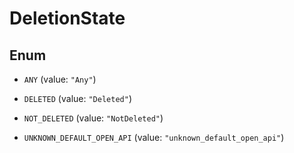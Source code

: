 

# DeletionState

## Enum


* `ANY` (value: `"Any"`)

* `DELETED` (value: `"Deleted"`)

* `NOT_DELETED` (value: `"NotDeleted"`)

* `UNKNOWN_DEFAULT_OPEN_API` (value: `"unknown_default_open_api"`)



